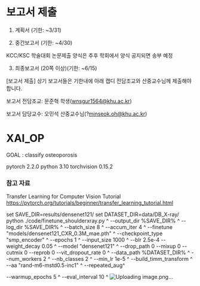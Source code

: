 # 보고서 제출
1. 계획서 (기한: ~3/31)

2. 중간보고서 (기한: ~4/30)

KCC/KSC 학술대회 논문제출 양식은 추후 학회에서 양식 공지되면 송부 예정

3. 최종보고서 (20쪽 이상)(기한: ~6/15)

[보고서 제출] 상기 보고서들은 기한내에 아래 캡디 전담조교와 산중교수님께 제출해야 합니다.

보고서 전담조교: 문준혁 학생(wnsgur1564@khu.ac.kr)

보고서 담당교수: 오민석 산중교수님(?minseok.oh@khu.ac.kr)

# XAI_OP
GOAL : classify osteoporosis

pytorch 2.2.0
python 3.10
torchvision 0.15.2

### 참고 자료
Transfer Learning for Computer Vision Tutorial
https://pytorch.org/tutorials/beginner/transfer_learning_tutorial.html


set SAVE_DIR=results/densenet121/
set DATASET_DIR=data/DB_X-ray/
python ./code/finetune_shoulderxray.py ^
--output_dir %SAVE_DIR% ^
--log_dir %SAVE_DIR% ^
--batch_size 8 ^
--accum_iter 4 ^
--finetune "models/densenet121_CXR_0.3M_mae.pth" ^
--checkpoint_type "smp_encoder" ^
--epochs 1 ^
--input_size 1000 ^
--blr 2.5e-4 --weight_decay 0.05 ^
--model "densenet121" ^
--drop_path 0 --mixup 0 --cutmix 0 --reprob 0 --vit_dropout_rate 0 ^
--data_path %DATASET_DIR% ^
--num_workers 2 ^
--nb_classes 2 ^
--min_lr 1e-5 ^
--build_timm_transform ^
--aa "rand-m6-mstd0.5-inc1" ^
--repeated_aug^

--warmup_epochs 5 ^
--eval_interval 10 ^
![Uploading image.png…]()

